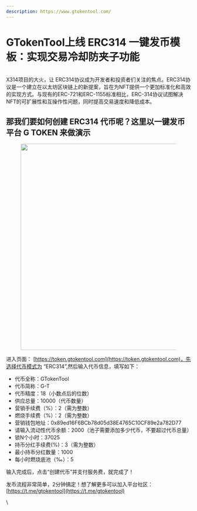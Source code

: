 ```yaml
---
description: https://www.gtokentool.com/
---
```


# GTokenTool上线 ERC314 一键发币模板：实现交易冷却防夹子功能



<figure><img src="https://lh7-us.googleusercontent.com/vVNObm692ajKtMj7YDmhZ5ityiaRjAvV92VZ_Xvv-qsbstIczF-Dj3UuDOA5UgYO2dKDljtSdg-9LlWUhc9PRkAAU-bTBqOjC_L7nlDZ0Oh7L9e0k8fK8ThPcfZK110JgdvxeavBMisXDEasHADdVFU" alt=""><figcaption></figcaption></figure>

X314项目的大火，让 ERC314协议成为开发者和投资者们关注的焦点。ERC314协议是一个建立在以太坊区块链上的新提案，旨在为NFT提供一个更加标准化和高效的实现方式。与现有的ERC-721和ERC-1155标准相比，ERC-314协议试图解决NFT的可扩展性和互操作性问题，同时提高交易速度和降低成本。

## 那我们要如何创建 ERC314 代币呢？这里以一键发币平台 G TOKEN 来做演示

<figure><img src="https://lh7-us.googleusercontent.com/Lka17xmhzsV0j6dmMgRHpI-k-Qdya7UQ15yGhXvMTHrHXw9r0dCuRlllhZD_rfECPUEF-ojauwXl_4zeFp1tyOU_hGCbHYwk_X6k_4OaQWxroltyZugSYtu1dDRdXdr-ZIRgRNlIqCXi6Q2peYhelBg" alt="" width="563"><figcaption></figcaption></figure>

进入页面： [https://token.gtokentool.com](https://token.gtokentool.com)，先选择代币模式为 “ERC314”,然后输入代币信息，填写如下：

* 代币全称：GTokenTool
* 代币简称：G-T
* 代币精度：18（小数点后的位数）
* 供应总量：10000（代币数量）
* 营销手续费（%）：2（需为整数）
* 燃烧手续费（%）：2（需为整数）
* 营销钱包地址：0x89ed16F6BCb78d05d38E4765C10CF89e2a782D77
* 请输入流动性代币余额：2000（池子需要添加多少代币，不要超过代币总量）
* 锁N个小时：37025
* 持币分红手续费(%)：3（需为整数）
* 最小持币分红数量：1000
* 每小时燃烧底池（‰）：5

输入完成后，点击“创建代币”并支付服务费，就完成了！



发币流程非常简单，2分钟搞定！想了解更多可以加入平台社区：[https://t.me/gtokentool](https://t.me/gtokentool)

\
